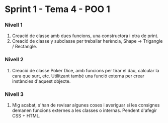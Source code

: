 # Sprint 1 - Tema 4 - POO 1

### Nivell 1
1) Creació de classe amb dues funcions, una constructora i otra de print.
2) Creació de classe y subclasse per treballar herència, Shape -> Trigangle / Rectangle.

### Nivell 2
1) Creació de classe Poker Dice, amb funcions per tirar el dau, calcular la cara que surt, etc. Utilitzant també una funció externa per crear instàncies d'aquest objecte.

### Nivell 3
1) Mig acabat, s'han de revisar algunes coses i averiguar si les consignes demanen funcions externes a les classes o internas. Pendent d'afegir CSS + HTML.

